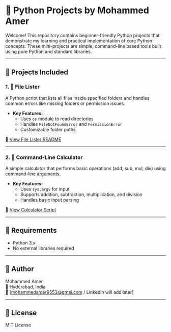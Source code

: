 # 🐍 Python Projects by Mohammed Amer

Welcome! This repository contains beginner-friendly Python projects that demonstrate my learning and practical implementation of core Python concepts. These mini-projects are simple, command-line based tools built using pure Python and standard libraries.

---

## 📁 Projects Included

### 1. 📂 File Lister
A Python script that lists all files inside specified folders and handles common errors like missing folders or permission issues.

- **Key Features:**
  - Uses `os` module to read directories
  - Handles `FileNotFoundError` and `PermissionError`
  - Customizable folder paths

📄 [View File Lister README](file_lister/README.md)

---

### 2. 🧮 Command-Line Calculator
A simple calculator that performs basic operations (add, sub, mul, div) using command-line arguments.

- **Key Features:**
  - Uses `sys.argv` for input
  - Supports addition, subtraction, multiplication, and division
  - Handles basic input parsing

📄 [View Calculator Script](calculator/calculator.py)

---

## 📌 Requirements

- Python 3.x
- No external libraries required

---

## 👤 Author

Mohammed Amer  
📍 Hyderabad, India  
📧 [mohammedamer9553@gmai.com / Linkedin will add later]  

---

## 📝 License

MIT License
